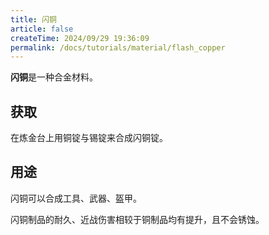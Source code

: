 ```yaml
---
title: 闪铜
article: false
createTime: 2024/09/29 19:36:09
permalink: /docs/tutorials/material/flash_copper
---
```

**闪铜**是一种合金材料。

## 获取
在炼金台上用铜锭与锡锭来合成闪铜锭。

## 用途
闪铜可以合成工具、武器、盔甲。

闪铜制品的耐久、近战伤害相较于铜制品均有提升，且不会锈蚀。